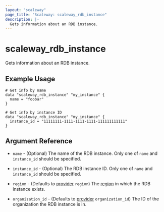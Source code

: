 ```yaml
---
layout: "scaleway"
page_title: "Scaleway: scaleway_rdb_instance"
description: |-
  Gets information about an RDB instance.
---
```


# scaleway_rdb_instance

Gets information about an RDB instance.

## Example Usage

```hcl
# Get info by name
data "scaleway_rdb_instance" "my_instance" {
  name = "foobar"
}

# Get info by instance ID
data "scaleway_rdb_instance" "my_instance" {
  instance_id = "11111111-1111-1111-1111-111111111111"
}
```

## Argument Reference

- `name` - (Optional) The name of the RDB instance.
  Only one of `name` and `instance_id` should be specified.

- `instance_id` - (Optional) The RDB instance ID.
  Only one of `name` and `instance_id` should be specified.

- `region` - (Defaults to [provider](../index.md#region) `region`) The [region](../guides/regions_and_zones.md#zones) in which the RDB instance exists.

- `organization_id` - (Defaults to [provider](../index.md#organization_id) `organization_id`) The ID of the organization the RDB instance is in.

